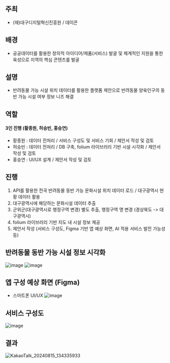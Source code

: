 ## 주최
* (재)대구디지털혁신진흥원 / 데이콘

## 배경
* 공공데이터를 활용한 창의적 아이디어/제품(서비스) 발굴 및 체계적인 지원을 통한 육성으로 지역의 핵심 콘텐츠를 발굴

## 설명
* 반려동물 가능 시설 위치 데이터를 활용한 플랫폼 제안으로 반려동물 양육인구의 동반 가능 시설 여부 정보 니즈 해결

## 역할
#### 3인 진행 (활종원, 허승빈, 홍승연)
* 황종원 : 데이터 전처리 / 서비스 구성도 및 서비스 기회 / 제안서 작성 및 검토
* 허승빈 : 데이터 전처리 / DB 구축, folium 라이브러리 기반 시설 시각화 / 제안서 작성 및 검토
* 홍승연 : UI/UX 설계 / 제안서 작성 및 검토

## 진행
1. API를 활용한 전국 반려동물 동반 가능 문화시설 위치 데이터 로드 / 대구광역시 현황 데이터 활용
2. 대구광역시에 해당하는 문화시설 데이터 추출
3. 군위군(대구광역시로 행정구역 변경) 별도 추출, 행정구역 명 변경 (경상북도 -> 대구광역시)
4. folium 라이브러리 기반 지도 내 시설 정보 제공
5. 제안서 작성 (서비스 구성도, Figma 기반 앱 예상 화면, AI 적용 서비스 발전 가능성 등)

## 반려동물 동반 가능 시설 정보 시각화
![image](https://github.com/user-attachments/assets/b7749a72-81a8-4bda-8a16-2787feb079d4)
![image](https://github.com/user-attachments/assets/36912d5e-7111-4f49-a1f5-07159bd034d9)


## 앱 구성 예상 화면 (Figma)
* 스마트폰 UI/UX
![image](https://github.com/user-attachments/assets/12666f55-358a-41ab-a450-b6e853f11139)


## 서비스 구성도
![image](https://github.com/user-attachments/assets/9f086d9f-88b0-486d-b3e7-96a64065e00e)


## 결과
![KakaoTalk_20240815_134335933](https://github.com/user-attachments/assets/50efe14d-2115-4920-9b6a-80e6da71235d)
